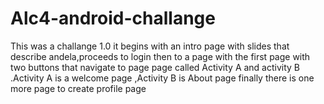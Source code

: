 # Alc4-android-challange
This was a challange 1.0 it begins with an intro page with slides that describe andela,proceeds to login then to     a page with the first page with  two buttons that navigate to page page called Activity A and activity B .Activity A is a welcome page ,Activity B is About page finally there is one more page  to create profile page 
